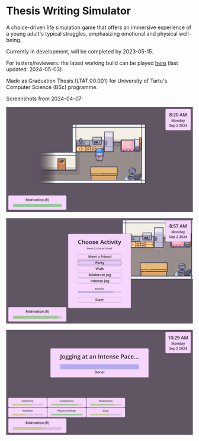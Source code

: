 # Thesis Writing Simulator
A choice-driven life simulation game that offers an immersive experience of a young adult's typical struggles, emphasizing emotional and physical well-being.

Currently in development, will be completed by 2023-05-15.

For testers/reviewers: the latest working build can be played [here](https://mihkelroomet.itch.io/thesis-writing-simulator) (last updated: 2024-05-03).

Made as Graduation Thesis (LTAT.00.001) for University of Tartu's Computer Science (BSc) programme.

Screenshots from 2024-04-07:

![in-game](https://github.com/mihkelroomet/life-simulator/blob/main/showcase/2024-04-07%20Basic%20Activities/in-game.png)

![activity start panel](https://github.com/mihkelroomet/life-simulator/blob/main/showcase/2024-04-07%20Basic%20Activities/activity_start_panel.png)

![ongoing activity panel](https://github.com/mihkelroomet/life-simulator/blob/main/showcase/2024-04-07%20Basic%20Activities/ongoing_activity_panel.png)
